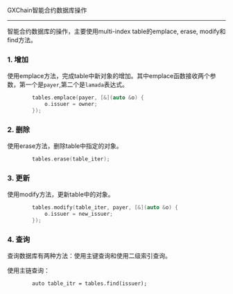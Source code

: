 GXChain智能合约数据库操作

---------------

智能合约数据库的操作，主要使用multi-index table的emplace, erase, modify和find方法。

### 1. 增加

使用emplace方法，完成table中新对象的增加。其中emplace函数接收两个参数，第一个是`payer`,第二个是`lamada`表达式。

```c++
        tables.emplace(payer, [&](auto &o) {
            o.issuer = owner;
        }); 
```

### 2. 删除

使用erase方法，删除table中指定的对象。

```c++
        tables.erase(table_iter);
```

### 3. 更新

使用modify方法，更新table中的对象。

```c++
        tables.modify(table_iter, payer, [&](auto &o) {
            o.issuer = new_issuer;
        });
```

### 4. 查询

查询数据库有两种方法：使用主键查询和使用二级索引查询。

使用主链查询：

```
        auto table_itr = tables.find(issuer);
```
